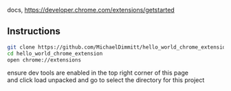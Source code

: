 

docs, https://developer.chrome.com/extensions/getstarted

## Instructions
```bash 
git clone https://github.com/MichaelDimmitt/hello_world_chrome_extension.git
cd hello_world_chrome_extension
open chrome://extensions
```
ensure dev tools are enabled in the top right corner of this page
<br>and click load unpacked and go to select the directory for this project

